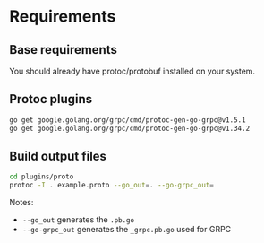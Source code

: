 # Requirements

## Base requirements

You should already have protoc/protobuf installed on your system.

## Protoc plugins

```bash
go get google.golang.org/grpc/cmd/protoc-gen-go-grpc@v1.5.1
go get google.golang.org/grpc/cmd/protoc-gen-go-grpc@v1.34.2
```

## Build output files

```bash
cd plugins/proto
protoc -I . example.proto --go_out=. --go-grpc_out=
```

Notes:

- `--go_out` generates the `.pb.go`
- `--go-grpc_out` generates the `_grpc.pb.go` used for GRPC

